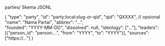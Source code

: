 parties/ Skema JSONL

{
  "type": "party",
  "id": "party:local:slug-or-qid",
  "qid": "QXXXX",                 // opsional
  "name": "Nama Partai",
  "abbrev": "...",               
  "founded": "YYYY-MM-DD",
  "dissolved": null,
  "ideology": ["..."],
  "leaders": [{"person_id": "person:...", "from": "YYYY", "to": "YYYY"}],
  "sources": ["https://..."]
}
